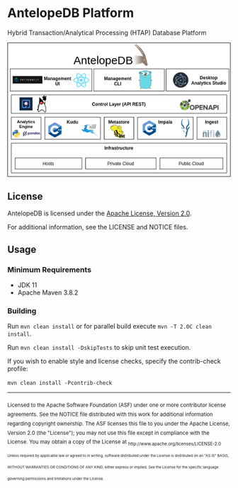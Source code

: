 # AntelopeDB Platform
Hybrid Transaction/Analytical Processing (HTAP) Database Platform


![image info](docs/internal/assets/antelopedb-layers-logos.png)

## License

AntelopeDB is licensed under the [Apache License, Version 2.0](http://www.apache.org/licenses/LICENSE-2.0).

For additional information, see the LICENSE and NOTICE files.

## Usage

### Minimum Requirements
* JDK 11
* Apache Maven 3.8.2

### Building

Run `mvn clean install` or for parallel build execute `mvn -T 2.0C clean install`. 

Run `mvn clean install -DskipTests` to skip unit test execution.

If you wish to enable style and license checks, specify the contrib-check profile:

`mvn clean install -Pcontrib-check`

---
<sub>
Licensed to the Apache Software Foundation (ASF) under one
or more contributor license agreements.  See the NOTICE file
distributed with this work for additional information
regarding copyright ownership.  The ASF licenses this file
to you under the Apache License, Version 2.0 (the
"License"); you may not use this file except in compliance
with the License.  You may obtain a copy of the License at

<sub>
  http://www.apache.org/licenses/LICENSE-2.0

<sub>
Unless required by applicable law or agreed to in writing,
software distributed under the License is distributed on an
"AS IS" BASIS, WITHOUT WARRANTIES OR CONDITIONS OF ANY
KIND, either express or implied.  See the License for the
specific language governing permissions and limitations
under the License.

